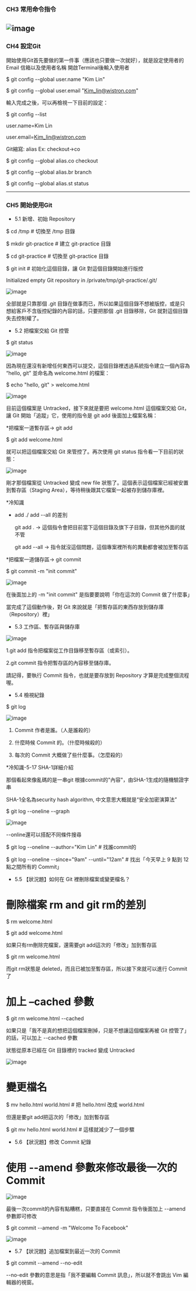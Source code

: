 ### CH3 常用命令指令
![image](https://user-images.githubusercontent.com/43734850/155084532-3696a5cf-52b8-4ce4-afba-54708c37f1e8.png)
-------------------------------------------------
### CH4 設定Git

開始使用Git首先要做的第一件事（應該也只要做一次就好），就是設定使用者的 Email 信箱以及使用者名稱
開啟Terminal後輸入使用者

$ git config --global user.name "Kim Lin"

$ git config --global user.email "Kim_lin@wistron.com"

輸入完成之後，可以再檢視一下目前的設定：

$ git config --list

user.name=Kim Lin

user.email=Kim_lin@wistron.com

Git縮寫: alias Ex: checkout→co

$ git config --global alias.co checkout

$ git config --global alias.br branch

$ git config --global alias.st status

-------------------------------------------------
### CH5 開始使用Git
* 5.1 新增、初始 Repository

$ cd /tmp                  # 切換至 /tmp 目錄

$ mkdir git-practice       # 建立 git-practice 目錄

$ cd git-practice          # 切換至 git-practice 目錄

$ git init                 # 初始化這個目錄，讓 Git 對這個目錄開始進行版控

Initialized empty Git repository in /private/tmp/git-practice/.git/

![image](https://user-images.githubusercontent.com/43734850/155094835-4dcc8c5a-bcfb-4691-98f2-db9406f0519e.png)

全部就是只靠那個 .git 目錄在做事而已，所以如果這個目錄不想被版控，或是只想給客戶不含版控紀錄的內容的話，只要把那個 .git 目錄移除，Git 就對這個目錄失去控制權了。

* 5.2 把檔案交給 Git 控管

$ git status

![image](https://user-images.githubusercontent.com/43734850/155095437-c31d3570-6926-4c99-b9fc-cdd9449a83ad.png)

因為現在還沒有新增任何東西可以提交，這個目錄裡透過系統指令建立一個內容為 “hello, git” 並命名為 welcome.html 的檔案：

$ echo "hello, git" > welcome.html

![image](https://user-images.githubusercontent.com/43734850/155096075-add00e54-2615-40fe-a386-1ce9272c609a.png)

目前這個檔案是 Untracked，接下來就是要把 welcome.html 這個檔案交給 Git，讓 Git 開始「追蹤」它，使用的指令是 git add 後面加上檔案名稱：

*把檔案一道暫存區→ git add

$ git add welcome.html

就可以把這個檔案交給 Git 來管控了。再次使用 git status 指令看一下目前的狀態：

![image](https://user-images.githubusercontent.com/43734850/155096875-ee8f799f-f002-4972-ac12-97df287c0f47.png)

剛才那個檔案從 Untracked 變成 new file 狀態了。這個表示這個檔案已經被安置到暫存區（Staging Area），等待稍後跟其它檔案一起被存到儲存庫裡。

*冷知識
  * add ./ add --all 的差別
    
    git add . →  這個指令會把目前當下這個目錄及旗下子目錄，但其他外面的就不管
    
    git add --all → 指令就沒這個問題，這個專案裡所有的異動都會被加至暫存區
    
*把檔案一道儲存區→ git commit

$ git commit -m "init commit"
 
 ![image](https://user-images.githubusercontent.com/43734850/155099778-a648d752-0fff-4d57-8338-bb2eb13e69dd.png)

在後面加上的 -m "init commit" 是指要要說明「你在這次的 Commit 做了什麼事」

當完成了這個動作後，對 Git 來說就是「把暫存區的東西存放到儲存庫（Repository）裡」

* 5.3 工作區、暫存區與儲存庫

![image](https://user-images.githubusercontent.com/43734850/155100469-4d23d6b9-e729-4f39-acd4-dc0d9e9974ff.png)

1.git add 指令把檔案從工作目錄移至暫存區（或索引）。

2.git commit 指令把暫存區的內容移至儲存庫。

請記得，要執行 Commit 指令，也就是要存放到 Repository 才算是完成整個流程喔。

* 5.4 檢視紀錄

$ git log

![image](https://user-images.githubusercontent.com/43734850/155358395-48d4abf4-2e8a-4925-9d23-f4797c062dcc.png)

1. Commit 作者是誰。（人是誰殺的）

2. 什麼時候 Commit 的。（什麼時候殺的）

3. 每次的 Commit 大概做了些什麼事。（怎麼殺的）

*冷知識-5-17 SHA-1詳細介紹

那個看起來像亂碼的是一串git 根據commit的"內容"，由SHA-1生成的隨機驗證字串

SHA-1全名為security hash algorithm, 中文意思大概就是“安全加密演算法”

$ git log --oneline --graph

![image](https://user-images.githubusercontent.com/43734850/155361561-0ed2c69a-8c4f-4a7e-b9c1-da38fd968076.png)

--online還可以搭配不同條件搜尋

$ git log --oneline --author="Kim Lin"  # 找誰commit的

$ git log --oneline --since="9am" --until="12am"  # 找出「今天早上 9 點到 12 點之間所有的 Commit」

* 5.5 【狀況題】如何在 Git 裡刪除檔案或變更檔名？

# 刪除檔案 rm and git rm的差別

$ rm welcome.html 

$ git add welcome.html

如果只有rm刪除完檔案，還需要git add這次的「修改」加到暫存區

$ git rm welcome.html

而git rm狀態是 deleted，而且已被加至暫存區，所以接下來就可以進行 Commit 了

# 加上 –cached 參數

$ git rm welcome.html --cached

如果只是「我不是真的想把這個檔案刪掉，只是不想讓這個檔案再被 Git 控管了」的話，可以加上 --cached 參數

狀態從原本已經在 Git 目錄裡的 tracked 變成 Untracked

![image](https://user-images.githubusercontent.com/43734850/155366883-5cce1f36-4bb1-403a-887e-7559e019fad6.png)

# 變更檔名

$ mv hello.html world.html  # 把 hello.html 改成 world.html

但還是要git add把這次的「修改」加到暫存區

$ git mv hello.html world.html # 這樣就減少了一個步驟

* 5.6 【狀況題】修改 Commit 紀錄

# 使用 --amend 參數來修改最後一次的 Commit

![image](https://user-images.githubusercontent.com/43734850/155369637-03848477-50f5-4f1d-9ff0-1e58f6b2c16c.png)

最後一次commit的內容有點糟糕，只要直接在 Commit 指令後面加上 --amend 參數即可修改

$ git commit --amend -m "Welcome To Facebook"

![image](https://user-images.githubusercontent.com/43734850/155369969-47544732-1161-4e54-82ac-6101d61a9e3d.png)

* 5.7 【狀況題】追加檔案到最近一次的 Commit

$ git commit --amend --no-edit

--no-edit 參數的意思是指「我不要編輯 Commit 訊息」，所以就不會跳出 Vim 編輯器的視窗。
